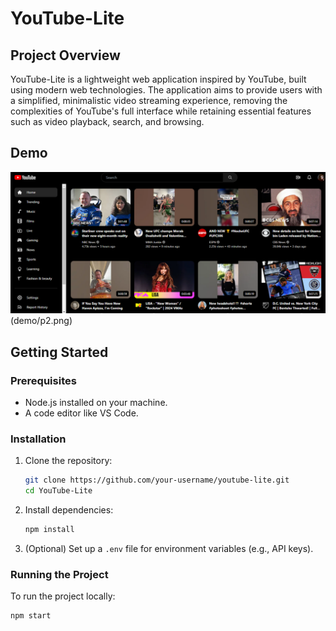 # YouTube-Lite

## Project Overview

YouTube-Lite is a lightweight web application inspired by YouTube, built using modern web technologies. The application aims to provide users with a simplified, minimalistic video streaming experience, removing the complexities of YouTube's full interface while retaining essential features such as video playback, search, and browsing.

## Demo

![YouTube-Lite Demo](demo/p1.png)
(demo/p2.png)


## Getting Started

### Prerequisites

- Node.js installed on your machine.
- A code editor like VS Code.

### Installation

1. Clone the repository:

    ```bash
    git clone https://github.com/your-username/youtube-lite.git
    cd YouTube-Lite
    ```

2. Install dependencies:

    ```bash
    npm install
    ```

3. (Optional) Set up a `.env` file for environment variables (e.g., API keys).

### Running the Project

To run the project locally:

```bash
npm start
